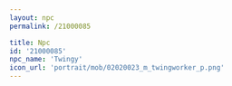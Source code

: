 ```yaml
---
layout: npc
permalink: /21000085

title: Npc
id: '21000085'
npc_name: 'Twingy'
icon_url: 'portrait/mob/02020023_m_twingworker_p.png'
---
```

